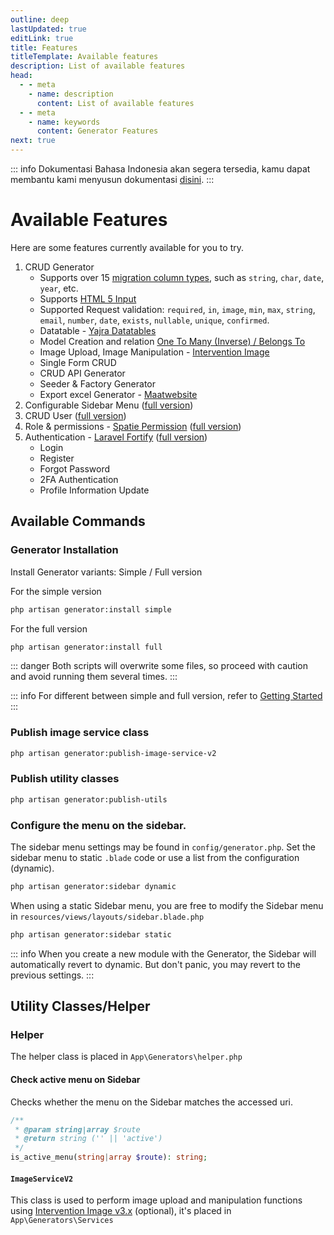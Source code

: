 ```yaml
---
outline: deep
lastUpdated: true
editLink: true
title: Features
titleTemplate: Available features
description: List of available features
head:
  - - meta
    - name: description
      content: List of available features
  - - meta
    - name: keywords
      content: Generator Features
next: true
---
```


::: info
Dokumentasi Bahasa Indonesia akan segera tersedia, kamu dapat membantu kami menyusun dokumentasi [disini](https://github.com/Zzzul/generator-docs-next/tree/main/docs/id).
:::

# Available Features

Here are some features currently available for you to try.

1. CRUD Generator
    - Supports over 15 [migration column types](https://laravel.com/docs/11.x/migrations#available-column-types), such as `string`, `char`, `date`, `year`, etc.
    - Supports [HTML 5 Input](https://developer.mozilla.org/en-US/docs/Learn/Forms/HTML5_input_types)
    - Supported Request validation: `required`, `in`, `image`, `min`, `max`, `string`, `email`, `number`, `date`, `exists`, `nullable`, `unique`, `confirmed`.  
     - Datatable  - [Yajra Datatables](https://github.com/yajra/laravel-datatables)
    - Model Creation and relation [One To Many (Inverse) / Belongs To](https://laravel.com/docs/11.x/eloquent-relationships#one-to-many-inverse)
    - Image Upload, Image Manipulation - [Intervention Image](https://image.intervention.io/v2)
    - Single Form CRUD
    - CRUD API Generator
    - Seeder & Factory Generator
    - Export excel Generator - [Maatwebsite](https://github.com/Maatwebsite/Laravel-Excel)
2. Configurable Sidebar Menu ([full version](installation#full-version))
3. CRUD User ([full version](installation#full-version))
4. Role & permissions - [Spatie Permission](https://spatie.be/docs/laravel-permission/v5/introduction) ([full version](installation#full-version))
5. Authentication - [Laravel Fortify](https://laravel.com/docs/11.x/fortify) ([full version](installation#full-version))
    - Login
    - Register
    - Forgot Password
    - 2FA Authentication
    - Profile Information Update

## Available Commands

### Generator Installation
Install Generator variants: Simple / Full version

For the simple version
```sh
php artisan generator:install simple
```

For the full version
```sh
php artisan generator:install full
```
::: danger
Both scripts will overwrite some files, so proceed with caution and avoid running them several times.
:::

::: info
For different between simple and full version, refer to [Getting Started](/installation#simple-version)
:::

### Publish image service class
```sh
php artisan generator:publish-image-service-v2
```

### Publish utility classes
```sh
php artisan generator:publish-utils
```

### Configure the menu on the sidebar.
The sidebar menu settings may be found in `config/generator.php`. Set the sidebar menu to static `.blade` code or use a list from the configuration (dynamic).

```sh
php artisan generator:sidebar dynamic
```

When using a static Sidebar menu, you are free to modify the Sidebar menu in `resources/views/layouts/sidebar.blade.php`

```sh
php artisan generator:sidebar static
```
::: info
When you create a new module with the Generator, the Sidebar will automatically revert to dynamic. But don't panic, you may revert to the previous settings.
:::

## Utility Classes/Helper

### Helper
The helper class is placed in `App\Generators\helper.php`

#### Check active menu on Sidebar
Checks whether the menu on the Sidebar matches the accessed uri.

```php
/**
 * @param string|array $route
 * @return string ('' || 'active')
 */
is_active_menu(string|array $route): string;
```

#### `ImageServiceV2`
This class is used to perform image upload and manipulation functions using [Intervention Image v3.x](https://image.intervention.io/v3) (optional), it's placed in `App\Generators\Services`
